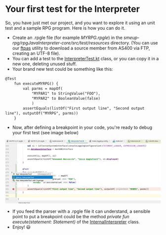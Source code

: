 # Your first test for the Interpreter
So, you have just met our project, and you want to explore it using an unit test and a sample RPG program. Here is how you can do it.


- Create an .rpgle file (for example  _MYRPG.rpgle_) in the _smeup-rpg/rpgJavaInterpreter-core/src/test/resources_ directory. 
(You can use our [ftpas](https://github.com/smeup/smeup-rpg/blob/master/misc/ftpas.rb) utility to download a source member from AS400 via FTP, creating an UTF-8 file).
- You can add a test to the [InterpreterTest.kt](https://github.com/smeup/smeup-rpg/blob/master/rpgJavaInterpreter-core/src/test/kotlin/com/smeup/rpgparser/evaluation/InterpreterTest.kt) class, or you can copy it in a new one, deleting unused stuff.
- Your brand new test could be something like this:
```
@Test
    fun executeMYRPG() {
        val parms = mapOf(
            "MYPAR1" to StringValue("FOO"),
            "MYPAR2" to BooleanValue(false)
            )
        assertEquals(listOf("First output line", "Second output line"), outputOf("MYRPG", parms))
    }
```
- Now, after defining a breakpoint in your code, you're ready to debug your first test (see image below)

![Example of a simple test](images/testExample.png)

- If you feed the parser with a .rpgle file it can understand, a sensible point to put a breakpoint could be the method 
 _private fun execute(statement: Statement)_ of the [InternalInterpreter](https://github.com/smeup/smeup-rpg/blob/master/rpgJavaInterpreter-core/src/main/kotlin/com/smeup/rpgparser/interpreter/internal_interpreter.kt) class.
- Enjoy! :smiley: